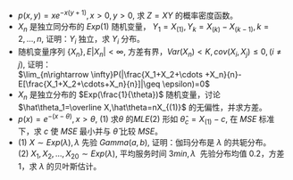 -  $p(x,y)=xe^{-x(y+1)},x>0,y>0$, 求 $Z=XY$ 的概率密度函数。 
-  $X_n$ 是独立同分布的 $Exp(1)$ 随机变量， $Y_1=X_{(1)},Y_k=X_{(k)}-X_{(k-1)},k=2,...,n,$ 证明：$Y_i$ 独立，求 $Y_i$ 分布。 
-  随机变量序列 $\{X_n\},E|X_n|<\infty,$ 方差有界，$Var(X_n)<K,cov(X_i,X_j)\leq0,(i\neq j),$ 证明：<br />$\lim_{n\rightarrow \infty}P(|\frac{X_1+X_2+\cdots +X_n}{n}-E[\frac{X_1+X_2+\cdots+X_n}{n}]|\geq \epsilon)=0$ 
-  $X_n$ 是独立分布的 $Exp(\frac{1}{\theta})$ 随机变量，讨论 $\hat\theta_1=\overline X,\hat\theta=nX_{(1)}$ 的无偏性，并求方差。 
-  $p(x)=e^{-(x-\theta)},x>\theta,$ (1) 求$\theta$ 的$MLE(2)$ 形如 $\hat \theta_c=X_{(1)}-c,$ 在 $MSE$ 标准下，求 $c$ 使 $MSE$ 最小并与 $\hat\theta$ 比较 $MSE$。 
- (1) $X\sim Exp(\lambda),\lambda$ 先验 $Gamma(a,b),$ 证明：伽玛分布是 $\lambda$ 的共轭分布。<br />(2) $X_1,X_2,...,X_{20}\sim Exp(\lambda),$ 平均服务时间 $3min,\lambda$  先验分布均值 0.2，方差 1，求 $\lambda$ 的贝叶斯估计。 
